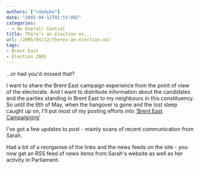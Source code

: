 ```yaml
---
authors: ["robdyke"]
date: "2005-04-12T02:53:00Z"
categories:
  - No Overall Control
title: There’s an election on...
url: /2005/04/12/theres-an-election-on/
tags:
- Brent East
- Election 2005
---
```

...or had you'd missed that?

I want to share the Brent East campaign experience from the point of view of the electorate. And I want to distribute information about the candidates and the parties standing in Brent East to my neighbours in this constituency. So until the 6th of May, when the hangover is gone and the lost sleep caught up on, I'll put most of my posting efforts into ['Brent East Campaigning'](http://becampaign.blogspot.com/)

I've got a few updates to post - mainly scans of recent communication from Sarah.

Had a bit of a reorganise of the links and the news feeds on the site - you now get an RSS feed of news items from Sarah's website as well as her activity in Parliament.